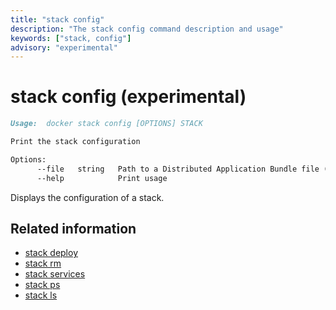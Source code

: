 ```yaml
---
title: "stack config"
description: "The stack config command description and usage"
keywords: ["stack, config"]
advisory: "experimental"
---
```


# stack config (experimental)

```markdown
Usage:  docker stack config [OPTIONS] STACK

Print the stack configuration

Options:
      --file   string   Path to a Distributed Application Bundle file (Default: STACK.dab)
      --help            Print usage
```

Displays the configuration of a stack.

## Related information

* [stack deploy](stack_deploy.md)
* [stack rm](stack_rm.md)
* [stack services](stack_services.md)
* [stack ps](stack_ps.md)
* [stack ls](stack_ls.md)
